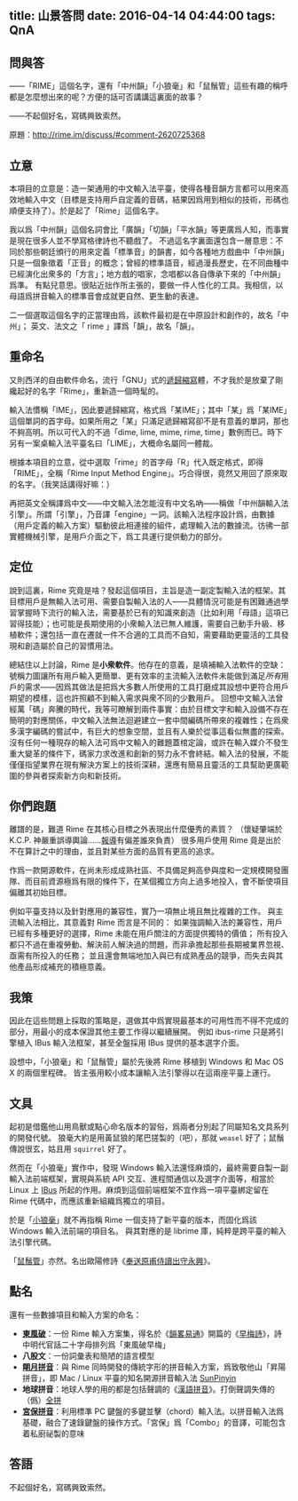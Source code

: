 title: 山景答問
date: 2016-04-14 04:44:00
tags: QnA
---

## 問與答

——「RIME」這個名字，還有「中州韻」「小狼毫」和「鼠鬚管」這些有趣的稱呼都是怎麼想出來的呢？方便的話可否講講這裏面的故事？

——不起個好名，寫碼興致索然。

<!-- more -->

原題：http://rime.im/discuss/#comment-2620725368

## 立意

本項目的立意是：造一架通用的中文輸入法平臺，使得各種音韻方言都可以用來高效地輸入中文（目標是支持用戶自定義的音碼，結果因爲用到相似的技術，形碼也順便支持了）。於是起了「Rime」這個名字。

我以爲「中州韻」這個名詞會比「廣韻」「切韻」「平水韻」等更廣爲人知，而事實是現在很多人並不學寫格律詩也不聽戲了。
不過這名字裏面還包含一層意思：不同於那些朝廷頒行的用來定義「標準音」的韻書，如今各種地方戲曲中「中州韻」只是一個象徵着「正音」的概念；曾經的標準語音，經過漫長歷史，在不同曲種中已經演化出衆多的「方言」；地方戲的唱家，念唱都以各自傳承下來的「中州韻」爲準。
有點兒意思。很貼近拙作所主張的，要做一件人性化的工具。我相信，以母語爲拼音輸入的標準音會成就更自然、更生動的表達。

二一個選取這個名字的正當理由爲，該軟件最初是在中原設計和創作的，故名「中州」；
英文、法文之「 rime 」譯爲「韻」，故名「韻」。

## 重命名

又則西洋的自由軟件命名，流行「GNU」式的[遞歸縮寫](https://zh.wikipedia.org/zh/%E9%80%92%E5%BD%92%E7%BC%A9%E5%86%99)體，不才我於是放棄了剛纔起好的名字「Rime」，重新造一個時髦的。

輸入法慣稱「IME」，因此要遞歸縮寫，格式爲「某IME」；其中「某」爲「某IME」這個單詞的首字母。如果所用之「某」只滿足遞歸縮寫卻不是有意義的單詞，那也不夠高明。所以可代入的不過「dime, lime, mime, rime, time」數例而已。時下另有一案桌輸入法平臺名曰「LIME」，大概命名屬同一體裁。

根據本項目的立意，從中選取「rime」的首字母「R」代入既定格式，即得「RIME」，全稱「Rime Input Method Engine」。巧合得很，竟然又用回了原來取的名字。（我笑話講得好嘛：）

再把英文全稱譯爲中文——中文輸入法怎能沒有中文名吶——稱做「中州韻輸入法引擎」。所謂「引擎」，乃音譯「engine」一詞。該輸入法程序設計爲，由數據（用戶定義的輸入方案）驅動彼此相連接的組件，處理輸入法的數據流。彷彿一部實體機械引擎，是用戶介面之下，爲工具運行提供動力的部分。

## 定位

說到這裏，Rime 究竟是啥？發起這個項目，主旨是造一副定製輸入法的框架。其目標用戶是無輸入法可用、需要自製輸入法的人——具體情況可能是有困難通過學習掌握時下流行的輸入法，需要基於已有的知識來創造（比如利用「母語」這項已習得技能）；也可能是長期使用的小衆輸入法已無人維護，需要自己動手升級、移植軟件；還包括一直在遷就一件不合適的工具而不自知，需要藉助更靈活的工具發現和創造屬於自己的習慣用法。

總結住以上討論，Rime 是**小衆軟件**。他存在的意義，是填補輸入法軟件的空缺：號稱力圖讓所有用戶輸入更簡單、更有效率的主流輸入法軟件未能做到滿足*所有*用戶的需求——因爲其做法是把爲大多數人所使用的工具打磨成其設想中更符合用戶期望的模樣，這也許照顧不到輸入需求與衆不同的少數用戶。
回想中文輸入法曾經萬「碼」奔騰的時代，我等可瞭解到兩件事實：由於目標文字和輸入設備不存在簡明的對應關係，中文輸入法無法迴避建立一套中間編碼所帶來的複雜性；在爲衆多漢字編碼的嘗試中，有巨大的想象空間，並且有人樂於從事這看似無盡的探索。
沒有任何一種現存的輸入法可爲中文輸入的難題蓋棺定論，或許在輸入媒介不發生重大變革的條件下，碼家力求改進和創新的努力永不會終結。輸入法的發展，不能僅僅指望業界在現有解決方案上的技術深耕，還應有簡易且靈活的工具幫助更廣範圍的參與者探索新方向和新技術。

## 你們跑題

離譜的是，難道 Rime 在其核心目標之外表現出什麼優秀的素質？
（懷疑肇端於 K.C.P. 神嚴重誤導輿論……[報導](https://www.byvoid.com/blog/recommend-rime)有偏差誰來負責）
很多用戶使用 Rime 竟是出於不在算計之中的理由，並且對某些方面的品質有更高的追求。

作爲一款開源軟件，在尚未形成成熟社區、不具備足夠高參與度和一定規模開發團隊、而目前資源極爲有限的條件下，在某個獨立方向上過多地投入，會不斷使項目偏離其初始目標。

例如平臺支持以及針對應用的兼容性，實乃一項無止境且無比複雜的工作。
與主流輸入法相比，其意義對 Rime 而言是不同的：
如果強調輸入法的兼容性，用戶已經有多種更好的選擇，Rime 未能在用戶關注的方面提供獨特的價值；
所有投入都只不過在重複勞動、解決前人解決過的問題，而非承擔起那些長期被業界忽視、亟需有所投入的任務；
並且還會無端地加入與已有成熟產品的競爭，而失去與其他產品形成補充的積極意義。

## 我策

因此在這些問題上採取的策略是，選做其中爲實現最基本的可用性而不得不完成的部分，用最小的成本保證其他主要工作得以繼續展開。
例如 ibus-rime 只是將引擎植入 IBus 輸入法框架，甚至全盤採用 IBus 提供的基本選字介面。

設想中，「小狼毫」和「鼠鬚管」屬於先後將 Rime 移植到 Windows 和 Mac OS X 的兩個里程碑。
皆主張用較小成本讓輸入法引擎得以在這兩座平臺上運行。

## 文具

起初是借鑑他山用鳥獸或點心命名版本的習俗，爲兩者分別起了同屬知名文具系列的開發代號。
狼毫大約是用黃鼠狼的尾巴搓製的（吧），那就 `weasel` 好了；鼠鬚傳說很玄，姑且用 `squirrel` 好了。

然而在「小狼毫」實作中，發現 Windows 輸入法還怪麻煩的，最終需要自製一副輸入法前端框架，實現與系統 API 交互、進程間通信以及選字介面等，相當於 Linux 上 [IBus](https://github.com/ibus/ibus/wiki) 所起的作用。麻煩到這個前端框架不宜作爲一項平臺綁定留在 Rime 代碼中，而應該重新組織爲獨立的項目。

於是「[小狼毫](https://github.com/rime/weasel)」就不再指稱 Rime 一個支持了新平臺的版本，而固化爲該 Windows 輸入法前端的項目名。
與其對應的是 librime 庫，純粹是跨平臺的輸入法引擎代碼。

「[鼠鬚管](https://github.com/rime/squirrel)」亦然。名出歐陽修詩《[奉送原甫侍讀出守永興](http://rime.im/blog/2013/11/24/screencasts/#rime-middle-chinese)》。

## 點名

還有一些數據項目和輸入方案的命名：

  * [**東風破**](https://github.com/rime/plum)：一份 Rime 輸入方案集，得名於《[韻畧易通](https://zh.wikipedia.org/wiki/%E9%9F%BB%E7%95%A7%E6%98%93%E9%80%9A)》開篇的《[早梅詩](https://zh.wikipedia.org/wiki/%E6%97%A9%E6%A2%85%E8%A9%A9)》，詩中明代官話二十字母排列爲「東風破早梅」
  * **八股文**：一份詞彙表和簡陋的語言模型
  * [**朙月拼音**](http://rime.im/blog/2013/09/19/luna-pinyin/)：與 Rime 同時開發的傳統字形的拼音輸入方案，爲致敬他山「昇陽拼音」，即 Mac / Linux 平臺的知名開源拼音輸入法 [SunPinyin](http://sunpinyin.org)
  * **地球拼音**：地球人學的用的都是包括聲調的《[漢語拼音](http://www.zdic.net/appendix/f8.htm)》。打倒聲調失傳的（僞）[全拼](https://zh.wikipedia.org/wiki/%E5%85%A8%E6%8B%BC)
  * [**宮保拼音**](https://github.com/rime/home/wiki/ComboPinyin)：利用標準 PC 鍵盤的多鍵並擊（chord）輸入法。以拼音輸入法爲基礎，融合了速錄鍵盤的操作方式。「宮保」爲「Combo」的音譯，可能包含着私廚祕製的意味

## 答語

不起個好名，寫碼興致索然。
